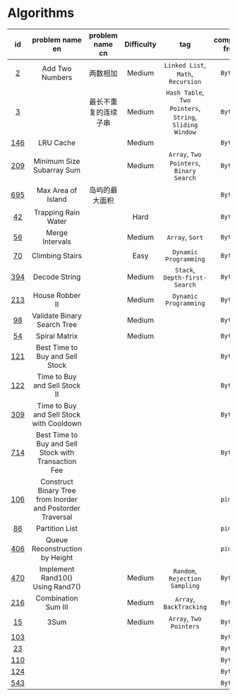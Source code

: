 # Algorithms

| id | problem name en | problem name cn | Difficulty | tag | company(not from lc) | C | C++ | Java | Python3.x | desc |
| :-: | :-: | :-: | :-: | :-: | :-: | :-: | :-: | :-: | :-: | :-: |
| [2](https://leetcode-cn.com/problems/add-two-numbers/) | Add Two Numbers | 两数相加 | Medium | `Linked List`, `Math`, `Recursion` | `ByteDance` |  | [link](./C++/2-Add_Two_Numbers.cpp) | [link](./Java/2-Add_Two_Numbers.java) |  |
| [3](https://leetcode.com/problems/longest-substring-without-repeating-characters/) |  | 最长不重复的连续子串 | Medium | `Hash Table`, `Two Pointers`, `String`, `Sliding Window` | `ByteDance` |  | [link](./C++/3-Longest_Substring_Without_Repeating_Characters.cpp) |  |  |
| [146](https://leetcode.com/problems/lru-cache) | LRU Cache |  | Medium | | `ByteDance` |  | [link](./C++/146-LRU_Cache.cpp) | [link](./Java/146-LRU_Cache.java) | [link](./Python3.x/146-LRU_Cache.py) |  |
| [209](https://leetcode.com/problems/minimum-size-subarray-sum/) | Minimum Size Subarray Sum |  | Medium | `Array`, `Two Pointers`, `Binary Search`  | `ByteDance` |  | [link](./C++/209-Minimum_Size_Subarray_Sum.cpp) | [link](./Java/209-Minimum_Size_Subarray_Sum.java) | [link](./Python3.x/209-Minimum_Size_Subarray_Sum.py) |  |
| [695](https://leetcode.com/problems/max-area-of-island) | Max Area of Island | 岛屿的最大面积 |  |  | `ByteDance` |  | [link](./C++/695-Max_Area_of_Island.cpp) |  |  |  |
| [42](https://leetcode.com/problems/trapping-rain-water/) | Trapping Rain Water |  | Hard |  | `ByteDance` |  | [link](./C++/42-Trapping_Rain_Water.cpp) | [link](./Java/42-Trapping_Rain_Water.java) | [link](./Python3.x/42-Trapping_Rain_Water.py) |  |
| [56](https://leetcode.com/problems/merge-intervals) | Merge Intervals |  | Medium | `Array`, `Sort` | `ByteDance` |  | [link](./C++/56-Merge_Intervals.cpp) | [link](./Java/56-Merge_Intervals.java) | [link](./Python3.x/56-Merge_Intervals.py) |  |
| [70](https://leetcode.com/problems/climbing-stairs) | Climbing Stairs |  | Easy | `Dynamic Programming` | `ByteDance` |  | [link](./C++/70-Climbing_Stairs.cpp) | [link](./Java/70-Climbing_Stairs.java) | [link](./Python3.x/70-Climbing_Stairs.py) |  |
| [394](https://leetcode.com/problems/decode-string) | Decode String |  | Medium | `Stack`, `Depth-first-Search` | `ByteDance` |  | [link](./C++/394-Decode_String.cpp) | [link](./Java/394-Decode_String.java) | [link](./Python3.x/394-Decode_String.py) |  |
| [213](https://leetcode.com/problems/house-robber-ii) | House Robber II |  | Medium | `Dynamic Programming` | `ByteDance` |  | [link](./C++) |  | [link](./Python3.x/213-House_Robber_II.py) |  |
| [98](https://leetcode.com/problems/validate-binary-search-tree) | Validate Binary Search Tree |  | Medium |  | `ByteDance` |  | [link](./C++/98-Validate_Binary_Search_Tree.cpp) | [link](./Java/98-Validate_Binary_Search_Tree.java) | [link](./Python3.x/98-Validate_Binary_Search_Tree.py) |  |
| [54](https://leetcode.com/problems/spiral-matrix) | Spiral Matrix |  | Medium |  | `ByteDance` |  | [link](./C++/54-Spiral_Matrix.cpp) | [link](./Java/54-Spiral_Matrix.java) | [link](./Python3.x/54-Spiral_Matrix.py) |  |
| [121]() | Best Time to Buy and Sell Stock |  |  |  | `ByteDance` |  |  |  |  |  |
| [122]() | Time to Buy and Sell Stock II |  |  |  | `ByteDance` |  |  |  |  |  |
| [309]() | Time to Buy and Sell Stock with Cooldown |  |  |  | `ByteDance` |  |  |  |  |  |
| [714]() | Best Time to Buy and Sell Stock with Transaction Fee |  |  |  | `ByteDance` |  |  |  |  |  |
| [106](https://leetcode.com/problems/construct-binary-tree-from-inorder-and-postorder-traversal) | Construct Binary Tree from Inorder and Postorder Traversal |  |  |  | `pinduoduo` |  |  |  |  |  |
| [86](https://leetcode.com/problems/partition-list) | Partition List |  |  |  | `pinduoduo` |  |  |  |  |  |
| [406](https://leetcode.com/problems/queue-reconstruction-by-height) | Queue Reconstruction by Height |  |  |  | `pinduoduo` |  |  |  |  |  |
| [470](https://leetcode.com/problems/implement-rand10-using-rand7) | Implement Rand10() Using Rand7() |  | Medium | `Random`, `Rejection Sampling` | `ByteDance` |  |  |  | [link](./Python3.x/470-Implement_Rand10_Using_Rand7.py) |  |
| [216](https://leetcode.com/problems/combination-sum-iii/) | Combination Sum III |  | Medium | `Array`, `BackTracking` | `ByteDance` |  | [link](./C++/216-Combination_Sum_III.cpp) |  | [link](./Python3.x/216-Combination_Sum_III.py) |  |
| [15](https://leetcode.com/problems/3sum/) | 3Sum |  | Medium | `Array`, `Two Pointers` | `ByteDance` |  | [link](./C++/15-3Sum.cpp) | [link](./Java/15-3Sum.java) | [link](./Python3.x/15-3Sum.py) |  |
| [103]() |  |  |  |  | `ByteDance` |  |  |  |  |  |
| [23]() |  |  |  |  | `ByteDance` |  |  |  |  |  |
| [110]() |  |  |  |  | `ByteDance` |  |  |  |  |  |
| [124]() |  |  |  |  | `ByteDance` |  |  |  |  |  |
| [543]() |  |  |  |  | `ByteDance` |  |  |  |  |  |
